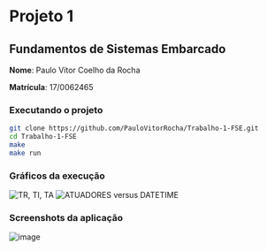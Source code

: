 # Projeto 1
## Fundamentos de Sistemas Embarcado

**Nome**: Paulo Vítor Coelho da Rocha

**Matrícula**: 17/0062465

### Executando o projeto
```sh
git clone https://github.com/PauloVitorRocha/Trabalho-1-FSE.git
cd Trabalho-1-FSE
make
make run
```

### Gráficos da execução
![TR, TI, TA](https://user-images.githubusercontent.com/37215459/111914751-19d0d580-8a52-11eb-97f4-f3625e0de318.png)
![ATUADORES versus DATETIME](https://user-images.githubusercontent.com/37215459/111914754-1d645c80-8a52-11eb-9f63-1522bb0b3481.png)


### Screenshots da aplicação
![image](https://user-images.githubusercontent.com/37215459/111914776-3bca5800-8a52-11eb-9245-4fb346e0586a.png)


